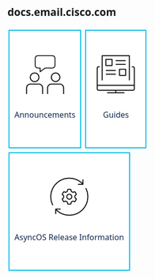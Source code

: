 <style>
.button {
  border-radius: 1px;
  padding: 10px;
  width: 240;
  height: 240px;
  background-color: #00bceb;
  border: none;
  font-family:system-ui, -apple-system, BlinkMacSystemFont, 'Segoe UI', Roboto, Oxygen, Ubuntu, Cantarell, 'Open Sans', 'Helvetica Neue', sans-serif;
  text-align: center;
  color: #0d274d;
  padding: 16px 32px;
  text-align: center;
  text-decoration: none;
  display: inline-block;
  font-size: 16px;
  margin: 4px 2px;
  transition-duration: 0.4s;
  cursor: pointer;
}

.button1 {
  padding: 10px;
  width: 240;
  height: 240px;
  border-radius: 1px;
  font-family:system-ui, -apple-system, BlinkMacSystemFont, 'Segoe UI', Roboto, Oxygen, Ubuntu, Cantarell, 'Open Sans', 'Helvetica Neue', sans-serif;
  text-align: center;
  color: #0d274d;
  background-color: white; 
  border: 2px solid #00bceb;
}

.button1:hover {
  padding: 10px;
  width: 240;
  height: 240px;
  border-radius: 1px;
  background-color: #00bceb;
  color: #0d274d;
}

.column {
  column-count: 1;
  column-gap: 1px;
  column-rule: 10px #00bceb;
}

h2 {
  font-family:system-ui, -apple-system, BlinkMacSystemFont, 'Segoe UI', Roboto, Oxygen, Ubuntu, Cantarell, 'Open Sans', 'Helvetica Neue', sans-serif;
  column-span: all;
}

</style>

<html>
  <body>
    <div class="column">
      <h2>docs.email.cisco.com</h2>
      <button class="button button1"><img src="/assets/icons/Symbols/icon_advisory.svg" width="100" height="100"><p>Announcements</p></button>
      <button class="button button1"><img src="/assets/icons/Symbols/icon_digital_web_design.svg" width="100" height="100"><p>Guides</p></button>
      <button class="button button1"><img src="/assets/icons/Symbols/icon_implementation.svg" width="100" height="100"><p>AsyncOS Release Information</p></button>
    </div>  
  </body>
</html>
